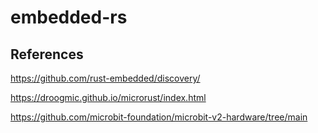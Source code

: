 # embedded-rs

## References
https://github.com/rust-embedded/discovery/

https://droogmic.github.io/microrust/index.html

https://github.com/microbit-foundation/microbit-v2-hardware/tree/main
